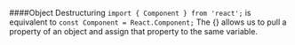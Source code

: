 ####Object Destructuring 
`import { Component } from 'react';` is equivalent to `const Component = React.Component;` The {} allows us to pull a property of an object and assign that property to the same variable.  